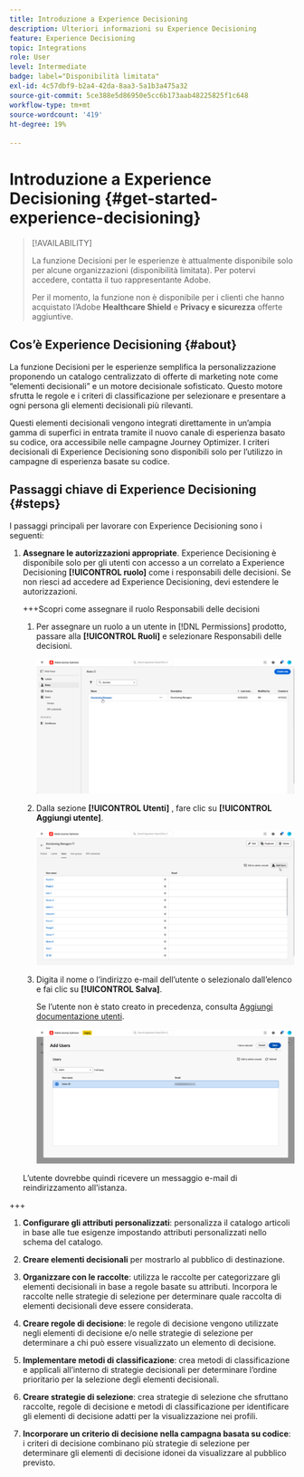 ```yaml
---
title: Introduzione a Experience Decisioning
description: Ulteriori informazioni su Experience Decisioning
feature: Experience Decisioning
topic: Integrations
role: User
level: Intermediate
badge: label="Disponibilità limitata"
exl-id: 4c57dbf9-b2a4-42da-8aa3-5a1b3a475a32
source-git-commit: 5ce388e5d86950e5cc6b173aab48225825f1c648
workflow-type: tm+mt
source-wordcount: '419'
ht-degree: 19%

---
```


# Introduzione a Experience Decisioning {#get-started-experience-decisioning}

>[!AVAILABILITY]
>
>La funzione Decisioni per le esperienze è attualmente disponibile solo per alcune organizzazioni (disponibilità limitata). Per potervi accedere, contatta il tuo rappresentante Adobe.
>
>Per il momento, la funzione non è disponibile per i clienti che hanno acquistato l’Adobe **Healthcare Shield** e **Privacy e sicurezza** offerte aggiuntive.

## Cos’è Experience Decisioning {#about}

La funzione Decisioni per le esperienze semplifica la personalizzazione proponendo un catalogo centralizzato di offerte di marketing note come “elementi decisionali” e un motore decisionale sofisticato. Questo motore sfrutta le regole e i criteri di classificazione per selezionare e presentare a ogni persona gli elementi decisionali più rilevanti.

Questi elementi decisionali vengono integrati direttamente in un’ampia gamma di superfici in entrata tramite il nuovo canale di esperienza basato su codice, ora accessibile nelle campagne Journey Optimizer. I criteri decisionali di Experience Decisioning sono disponibili solo per l’utilizzo in campagne di esperienza basate su codice.

## Passaggi chiave di Experience Decisioning {#steps}

I passaggi principali per lavorare con Experience Decisioning sono i seguenti:

1. **Assegnare le autorizzazioni appropriate**. Experience Decisioning è disponibile solo per gli utenti con accesso a un correlato a Experience Decisioning **[!UICONTROL ruolo]** come i responsabili delle decisioni. Se non riesci ad accedere ad Experience Decisioning, devi estendere le autorizzazioni.

   +++Scopri come assegnare il ruolo Responsabili delle decisioni

   1. Per assegnare un ruolo a un utente in [!DNL Permissions] prodotto, passare alla **[!UICONTROL Ruoli]** e selezionare Responsabili delle decisioni.

      ![](assets/decision_permission_1.png)

   1. Dalla sezione **[!UICONTROL Utenti]** , fare clic su **[!UICONTROL Aggiungi utente]**.

      ![](assets/decision_permission_2.png)

   1. Digita il nome o l’indirizzo e-mail dell’utente o selezionalo dall’elenco e fai clic su **[!UICONTROL Salva]**.

      Se l’utente non è stato creato in precedenza, consulta [Aggiungi documentazione utenti](https://experienceleague.adobe.com/en/docs/experience-platform/access-control/ui/users).

      ![](assets/decision_permission_3.png)

   L’utente dovrebbe quindi ricevere un messaggio e-mail di reindirizzamento all’istanza.

+++

1. **Configurare gli attributi personalizzati**: personalizza il catalogo articoli in base alle tue esigenze impostando attributi personalizzati nello schema del catalogo.

1. **Creare elementi decisionali** per mostrarlo al pubblico di destinazione.

1. **Organizzare con le raccolte**: utilizza le raccolte per categorizzare gli elementi decisionali in base a regole basate su attributi. Incorpora le raccolte nelle strategie di selezione per determinare quale raccolta di elementi decisionali deve essere considerata.

1. **Creare regole di decisione**: le regole di decisione vengono utilizzate negli elementi di decisione e/o nelle strategie di selezione per determinare a chi può essere visualizzato un elemento di decisione.

1. **Implementare metodi di classificazione**: crea metodi di classificazione e applicali all’interno di strategie decisionali per determinare l’ordine prioritario per la selezione degli elementi decisionali.

1. **Creare strategie di selezione**: crea strategie di selezione che sfruttano raccolte, regole di decisione e metodi di classificazione per identificare gli elementi di decisione adatti per la visualizzazione nei profili.

1. **Incorporare un criterio di decisione nella campagna basata su codice**: i criteri di decisione combinano più strategie di selezione per determinare gli elementi di decisione idonei da visualizzare al pubblico previsto.
